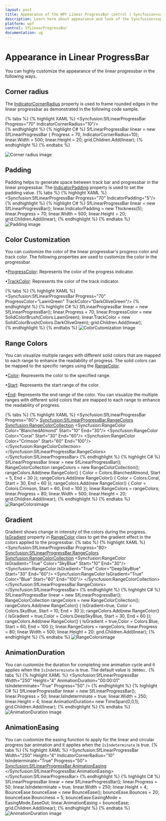 ```yaml
---
layout: post
title: Appearance of the WPF Linear ProgressBar control | Syncfusion<sup>&reg;</sup>;
description: Learn here about appearance and look of the Syncfusion<sup>&reg;</sup>; WPF Linear ProgressBar control and more details.
platform: wpf
control: SfLinearProgressBar
documentation: ug
---
```


# Appearance in Linear ProgressBar
You can highly customize the appearance of the linear progressbar in the following ways.

## Corner radius
The [IndicatorCornerRadius](https://help.syncfusion.com/cr/wpf/Syncfusion.UI.Xaml.ProgressBar.ProgressBarBase.html#Syncfusion_UI_Xaml_ProgressBar_ProgressBarBase_IndicatorCornerRadiusProperty) property is used to frame rounded edges in the linear progressbar as demonstrated in the following code sample.

{% tabs %}
{% highlight XAML %}
<Syncfusion:SfLinearProgressBar Progress="70" IndicatorCornerRadius="10"/>       
{% endhighlight %}
{% highlight C# %}
 SfLinearProgressBar linear = new SfLinearProgressBar { Progress = 70, IndicatorCornerRadius=10};
linear.Width = 500;
linear.Height = 20;
grid.Children.Add(linear);
{% endhighlight %}
{% endtabs %}

![Corner radius image](Appearance_images/Cornerradius.png)

## Padding
Padding helps to generate space between track bar and progressbar in the linear progressbar. The [IndicatorPadding](https://help.syncfusion.com/cr/wpf/Syncfusion.UI.Xaml.ProgressBar.SfLinearProgressBar.html#Syncfusion_UI_Xaml_ProgressBar_SfLinearProgressBar_IndicatorPaddingProperty) property is used to set the padding value.
{% tabs %}
{% highlight XAML %}      
<Syncfusion:SfLinearProgressBar Progress="70" IndicatorPadding="5"/>       
{% endhighlight %}
{% highlight C# %}
SfLinearProgressBar linear = new SfLinearProgressBar();
linear.IndicatorPadding = new Thickness(5);
linear.Progress = 70;
linear.Width = 500;
linear.Height = 20;
grid.Children.Add(linear);
{% endhighlight %}
{% endtabs %}
![Padding image](Appearance_images/Padding.png)

## Color Customization
You can customize the color of the linear progressbar's progress color and track color. The following properties are used to customize the color in the progressbar.

•[ProgressColor](https://help.syncfusion.com/cr/wpf/Syncfusion.UI.Xaml.ProgressBar.ProgressBarBase.html#Syncfusion_UI_Xaml_ProgressBar_ProgressBarBase_ProgressColor): Represents the color of the progress indicator.

•[TrackColor](https://help.syncfusion.com/cr/wpf/Syncfusion.UI.Xaml.ProgressBar.ProgressBarBase.html#Syncfusion_UI_Xaml_ProgressBar_ProgressBarBase_TrackColorProperty): Represents the color of the track indicator.

{% tabs %}
{% highlight XAML %}      
<Syncfusion:SfLinearProgressBar Progress="70" ProgressColor="LawnGreen" TrackColor="DarkOliveGreen"/>
{% endhighlight %}
{% highlight C# %}
SfLinearProgressBar linear = new SfLinearProgressBar();
linear.Progress = 70;
linear.ProgressColor = new SolidColorBrush(Colors.LawnGreen);
linear.TrackColor = new SolidColorBrush(Colors.DarkOliveGreen);
grid.Children.Add(linear);      
{% endhighlight %}
{% endtabs %}
![ColorCutomization Image](Appearance_images/ColorCustomization.png)

## Range Colors

You can visualize multiple ranges with different solid colors that are mapped to each range to enhance the readability of progress.
The solid colors can be mapped to the specific ranges using the [RangeColor](https://help.syncfusion.com/cr/wpf/Syncfusion.UI.Xaml.ProgressBar.RangeColor.html).

•[Color](https://help.syncfusion.com/cr/wpf/Syncfusion.UI.Xaml.ProgressBar.RangeColor.html#Syncfusion_UI_Xaml_ProgressBar_RangeColor_Color): Represents the color to the specified range.

•[Start](https://help.syncfusion.com/cr/wpf/Syncfusion.UI.Xaml.ProgressBar.RangeColor.html#Syncfusion_UI_Xaml_ProgressBar_RangeColor_Start): Represents the start range of the color.

•[End](https://help.syncfusion.com/cr/wpf/Syncfusion.UI.Xaml.ProgressBar.RangeColor.html#Syncfusion_UI_Xaml_ProgressBar_RangeColor_End): Represents the end range of the color.
You can visualize the multiple ranges with different solid colors that are mapped to each range to enhance the readability of progress.

{% tabs %}
{% highlight XAML %}
      <Syncfusion:SfLinearProgressBar Progress="80">
            <Syncfusion:SfLinearProgressBar.RangeColors>
                <Syncfusion:RangeColorCollection>
                    <Syncfusion:RangeColor Color="BlanchedAlmond" Start="10" End="30"/>
                    <Syncfusion:RangeColor Color="Coral" Start="30"  End="60"/>
                    <Syncfusion:RangeColor Color="Crimson" Start="60" End="100"/>
                </Syncfusion:RangeColorCollection>
            </Syncfusion:SfLinearProgressBar.RangeColors>
        </Syncfusion:SfLinearProgressBar>
{% endhighlight %}
{% highlight C# %}
SfLinearProgressBar linear = new SfLinearProgressBar();             
RangeColorCollection rangeColors = new RangeColorCollection();
rangeColors.Add(new RangeColor() { Color = Colors.BlanchedAlmond, Start = 5, End = 30 });
rangeColors.Add(new RangeColor() { Color = Colors.Coral, Start = 30, End = 60 });
rangeColors.Add(new RangeColor() { Color = Colors.Crimson, Start = 60, End = 100 });
linear.RangeColors = rangeColors;
linear.Progress = 80;
linear.Width = 500;
linear.Height = 20;
grid.Children.Add(linear);
{% endhighlight %}
{% endtabs %}
![RangeColorsimage](Appearance_images/RangeColors.png)

## Gradient
Gradient shows change in intensity of the colors during the progress. [IsGradient](https://help.syncfusion.com/cr/wpf/Syncfusion.UI.Xaml.ProgressBar.RangeColor.html#Syncfusion_UI_Xaml_ProgressBar_RangeColor_IsGradient) property in  [RangeColor](https://help.syncfusion.com/cr/wpf/Syncfusion.UI.Xaml.ProgressBar.RangeColor.html) class to get the gradient effect in the colors applied to the progressbar.
{% tabs %}
{% highlight XAML %}
      <Syncfusion:SfLinearProgressBar Progress="80>
            <Syncfusion:SfLinearProgressBar.RangeColors>
                <Syncfusion:RangeColorCollection>
                <Syncfusion:RangeColor IsGradient="True" Color="SkyBlue" Start="10" End="30"/>                    
                    <Syncfusion:RangeColor IsGradient="True" Color="DeepSkyBlue" Start="30" End="60"/>
                    <Syncfusion:RangeColor IsGradient="True" Color="Blue" Start="60" End="100"/>
                </Syncfusion:RangeColorCollection>
            </Syncfusion:SfLinearProgressBar.RangeColors>
        </Syncfusion:SfLinearProgressBar>
{% endhighlight %}
{% highlight C# %}
SfLinearProgressBar linear = new SfLinearProgressBar();             
RangeColorCollection rangeColors = new RangeColorCollection();
rangeColors.Add(new RangeColor() { IsGradient=true, Color =   Colors.SkyBlue, Start = 10, End = 30 });
rangeColors.Add(new RangeColor() { IsGradient = true,Color =  Colors.DeepSkyBlue, Start = 30, End = 60 });
rangeColors.Add(new RangeColor() { IsGradient = true,Color =  Colors.Blue, Start = 60, End = 100 });
linear.RangeColors = rangeColors;
linear.Progress = 80;
linear.Width = 500;
linear.Height = 20;
grid.Children.Add(linear);
{% endhighlight %}
{% endtabs %}
![RangeColorsimage](Appearance_images/Gradient.png)

## AnimationDuration
You can customize the duration for completing one animation cycle and it applies when the `IsIndeterminate` is true. The default value is `3000ms.`
{% tabs %}
{% highlight XAML %}
<Grid Name="grid">
    <Syncfusion:SfLinearProgressBar
        Width="250"
        Height="4"
        AnimationDuration="00:00:01"
        IsIndeterminate="True"
        Progress="50" />
</Grid> 
{% endhighlight %}
{% highlight C# %}
SfLinearProgressBar linear = new SfLinearProgressBar();
linear.Progress = 50;
linear.IsIndeterminate = true;
linear.Width = 250;
linear.Height = 4;
linear.AnimationDuration= new TimeSpan(0,0,1);
grid.Children.Add(linear);
{% endhighlight %}
{% endtabs %}
![AnimationDuration image](Appearance_images/LinearAnimation.gif)

## AnimationEasing
You can customize the easing function to apply for the linear and circular progress bar animation and it applies when the `IsIndeterminate` is true.
{% tabs %}
{% highlight XAML %}
<Grid Name="grid">
    <Syncfusion:SfLinearProgressBar
    Width="250"
    Height="4"
    IndicatorCornerRadius="10"
    IsIndeterminate="True"
    Progress="50">
    <Syncfusion:SfLinearProgressBar.AnimationEasing>
        <BounceEase
        Bounces="20"
        Bounciness="5"
        EasingMode="EaseOut" />
    </Syncfusion:SfLinearProgressBar.AnimationEasing>
    </Syncfusion:SfLinearProgressBar>
</Grid>
{% endhighlight %}
{% highlight C# %}
SfLinearProgressBar linear = new SfLinearProgressBar();
linear.Progress = 50;
linear.IsIndeterminate = true;
linear.Width = 250;
linear.Height = 4;
BounceEase bounceEase = new BounceEase();
bounceEase.Bounces = 20;
bounceEase.Bounciness = 5;
bounceEase.EasingMode = EasingMode.EaseOut;
linear.AnimationEasing = bounceEase;
grid.Children.Add(linear);
{% endhighlight %}
{% endtabs %}
![AnimationDuration image](Appearance_images/LinearEasing.gif)